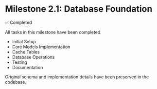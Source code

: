 # Milestone 2.1: Database Foundation

✅ Completed

All tasks in this milestone have been completed:
- Initial Setup
- Core Models Implementation
- Cache Tables
- Database Operations
- Testing
- Documentation

Original schema and implementation details have been preserved in the codebase. 